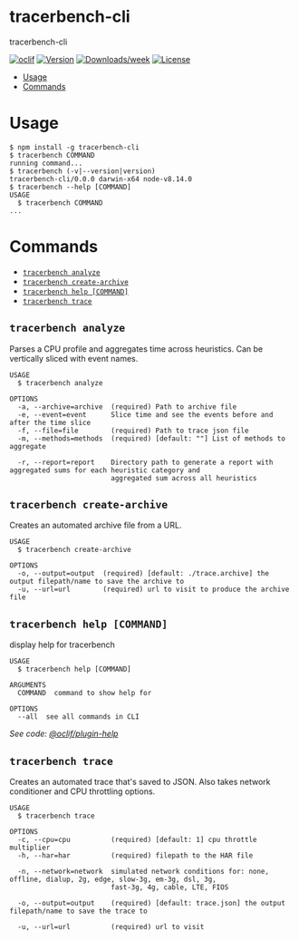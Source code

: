 tracerbench-cli
===============

tracerbench-cli

[![oclif](https://img.shields.io/badge/cli-oclif-brightgreen.svg)](https://oclif.io)
[![Version](https://img.shields.io/npm/v/tracerbench-cli.svg)](https://npmjs.org/package/tracerbench-cli)
[![Downloads/week](https://img.shields.io/npm/dw/tracerbench-cli.svg)](https://npmjs.org/package/tracerbench-cli)
[![License](https://img.shields.io/npm/l/tracerbench-cli.svg)](https://github.com/TracerBench/tracerbench/blob/master/package.json)

<!-- toc -->
* [Usage](#usage)
* [Commands](#commands)
<!-- tocstop -->
# Usage
<!-- usage -->
```sh-session
$ npm install -g tracerbench-cli
$ tracerbench COMMAND
running command...
$ tracerbench (-v|--version|version)
tracerbench-cli/0.0.0 darwin-x64 node-v8.14.0
$ tracerbench --help [COMMAND]
USAGE
  $ tracerbench COMMAND
...
```
<!-- usagestop -->
# Commands
<!-- commands -->
* [`tracerbench analyze`](#tracerbench-analyze)
* [`tracerbench create-archive`](#tracerbench-create-archive)
* [`tracerbench help [COMMAND]`](#tracerbench-help-command)
* [`tracerbench trace`](#tracerbench-trace)

## `tracerbench analyze`

Parses a CPU profile and aggregates time across heuristics. Can be vertically sliced with event names.

```
USAGE
  $ tracerbench analyze

OPTIONS
  -a, --archive=archive  (required) Path to archive file
  -e, --event=event      Slice time and see the events before and after the time slice
  -f, --file=file        (required) Path to trace json file
  -m, --methods=methods  (required) [default: ""] List of methods to aggregate

  -r, --report=report    Directory path to generate a report with aggregated sums for each heuristic category and
                         aggregated sum across all heuristics
```

## `tracerbench create-archive`

Creates an automated archive file from a URL.

```
USAGE
  $ tracerbench create-archive

OPTIONS
  -o, --output=output  (required) [default: ./trace.archive] the output filepath/name to save the archive to
  -u, --url=url        (required) url to visit to produce the archive file
```

## `tracerbench help [COMMAND]`

display help for tracerbench

```
USAGE
  $ tracerbench help [COMMAND]

ARGUMENTS
  COMMAND  command to show help for

OPTIONS
  --all  see all commands in CLI
```

_See code: [@oclif/plugin-help](https://github.com/oclif/plugin-help/blob/v2.1.4/src/commands/help.ts)_

## `tracerbench trace`

Creates an automated trace that's saved to JSON. Also takes network conditioner and CPU throttling options.

```
USAGE
  $ tracerbench trace

OPTIONS
  -c, --cpu=cpu          (required) [default: 1] cpu throttle multiplier
  -h, --har=har          (required) filepath to the HAR file

  -n, --network=network  simulated network conditions for: none, offline, dialup, 2g, edge, slow-3g, em-3g, dsl, 3g,
                         fast-3g, 4g, cable, LTE, FIOS

  -o, --output=output    (required) [default: trace.json] the output filepath/name to save the trace to

  -u, --url=url          (required) url to visit
```
<!-- commandsstop -->
